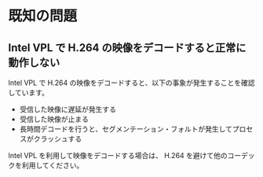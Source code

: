 # 既知の問題

## Intel VPL で H.264 の映像をデコードすると正常に動作しない

Intel VPL で H.264 の映像をデコードすると、以下の事象が発生することを確認しています。

- 受信した映像に遅延が発生する
- 受信した映像が止まる
- 長時間デコードを行うと、セグメンテーション・フォルトが発生してプロセスがクラッシュする

Intel VPL を利用して映像をデコードする場合は、 H.264 を避けて他のコーデックを利用してください。